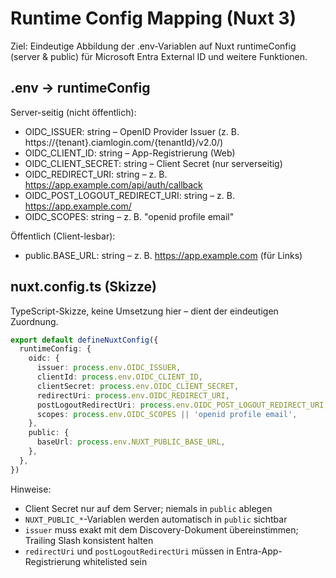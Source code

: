# Runtime Config Mapping (Nuxt 3)

Ziel: Eindeutige Abbildung der .env-Variablen auf Nuxt runtimeConfig (server & public) für Microsoft Entra External ID und weitere Funktionen.

## .env → runtimeConfig

Server-seitig (nicht öffentlich):

- OIDC_ISSUER: string – OpenID Provider Issuer (z. B. https://{tenant}.ciamlogin.com/{tenantId}/v2.0/)
- OIDC_CLIENT_ID: string – App-Registrierung (Web)
- OIDC_CLIENT_SECRET: string – Client Secret (nur serverseitig)
- OIDC_REDIRECT_URI: string – z. B. <https://app.example.com/api/auth/callback>
- OIDC_POST_LOGOUT_REDIRECT_URI: string – z. B. <https://app.example.com/>
- OIDC_SCOPES: string – z. B. "openid profile email"

Öffentlich (Client-lesbar):

- public.BASE_URL: string – z. B. <https://app.example.com> (für Links)

## nuxt.config.ts (Skizze)

TypeScript-Skizze, keine Umsetzung hier – dient der eindeutigen Zuordnung.

```ts
export default defineNuxtConfig({
  runtimeConfig: {
    oidc: {
      issuer: process.env.OIDC_ISSUER,
      clientId: process.env.OIDC_CLIENT_ID,
      clientSecret: process.env.OIDC_CLIENT_SECRET,
      redirectUri: process.env.OIDC_REDIRECT_URI,
      postLogoutRedirectUri: process.env.OIDC_POST_LOGOUT_REDIRECT_URI,
      scopes: process.env.OIDC_SCOPES || 'openid profile email',
    },
    public: {
      baseUrl: process.env.NUXT_PUBLIC_BASE_URL,
    },
  },
})
```

Hinweise:

- Client Secret nur auf dem Server; niemals in `public` ablegen
- `NUXT_PUBLIC_*`-Variablen werden automatisch in `public` sichtbar
- `issuer` muss exakt mit dem Discovery-Dokument übereinstimmen; Trailing Slash konsistent halten
- `redirectUri` und `postLogoutRedirectUri` müssen in Entra-App-Registrierung whitelisted sein
